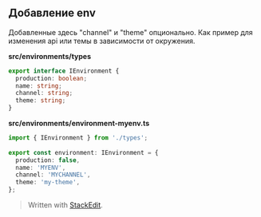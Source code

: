 
## Добавление env
Добавленные здесь "channel" и "theme" опционально. Как пример для изменения api или темы в зависимости от окружения.

**src/environments/types**
```ts
export interface IEnvironment {  
  production: boolean;  
  name: string;  
  channel: string;  
  theme: string;  
}
```
**src/environments/environment-myenv.ts**
```ts
import { IEnvironment } from './types';  
  
export const environment: IEnvironment = {  
  production: false,  
  name: 'MYENV',  
  channel: 'MYCHANNEL',  
  theme: 'my-theme', 
};
```

> Written with [StackEdit](https://stackedit.io/).
<!--stackedit_data:
eyJoaXN0b3J5IjpbLTIwNjMwNTUwNzZdfQ==
-->